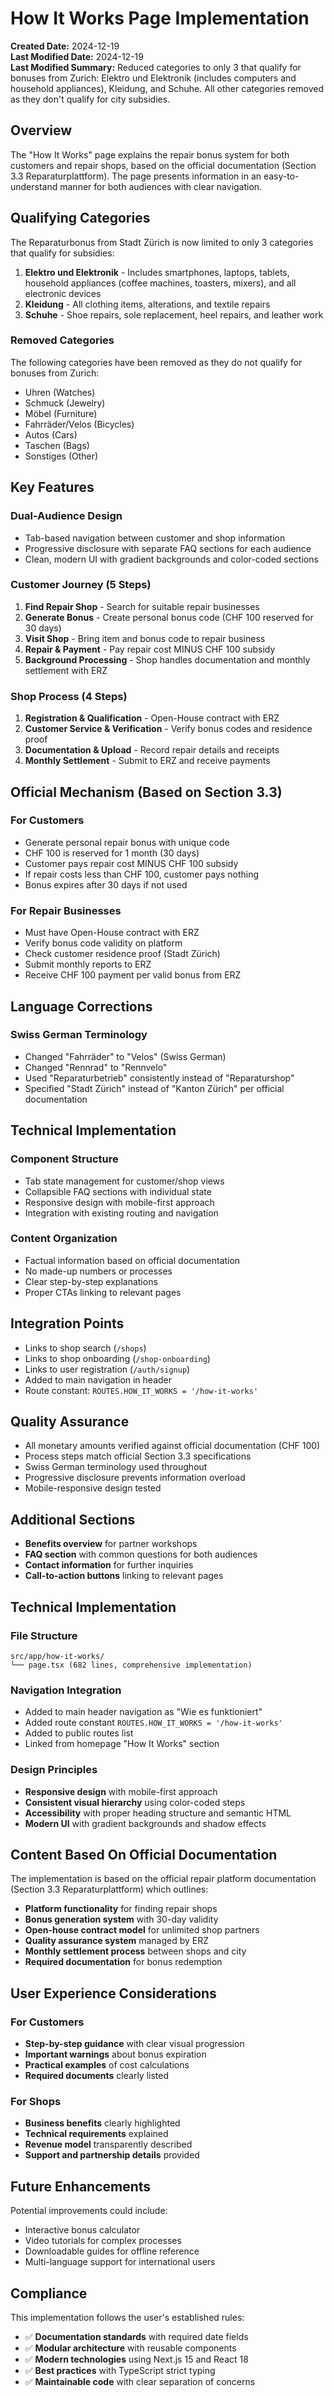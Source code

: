 # How It Works Page Implementation

**Created Date:** 2024-12-19  
**Last Modified Date:** 2024-12-19  
**Last Modified Summary:** Reduced categories to only 3 that qualify for bonuses from Zurich: Elektro und Elektronik (includes computers and household appliances), Kleidung, and Schuhe. All other categories removed as they don't qualify for city subsidies.

## Overview

The "How It Works" page explains the repair bonus system for both customers and repair shops, based on the official documentation (Section 3.3 Reparaturplattform). The page presents information in an easy-to-understand manner for both audiences with clear navigation.

## Qualifying Categories

The Reparaturbonus from Stadt Zürich is now limited to only 3 categories that qualify for subsidies:

1. **Elektro und Elektronik** - Includes smartphones, laptops, tablets, household appliances (coffee machines, toasters, mixers), and all electronic devices
2. **Kleidung** - All clothing items, alterations, and textile repairs
3. **Schuhe** - Shoe repairs, sole replacement, heel repairs, and leather work

### Removed Categories
The following categories have been removed as they do not qualify for bonuses from Zurich:
- Uhren (Watches)
- Schmuck (Jewelry) 
- Möbel (Furniture)
- Fahrräder/Velos (Bicycles)
- Autos (Cars)
- Taschen (Bags)
- Sonstiges (Other)

## Key Features

### Dual-Audience Design
- Tab-based navigation between customer and shop information
- Progressive disclosure with separate FAQ sections for each audience
- Clean, modern UI with gradient backgrounds and color-coded sections

### Customer Journey (5 Steps)
1. **Find Repair Shop** - Search for suitable repair businesses
2. **Generate Bonus** - Create personal bonus code (CHF 100 reserved for 30 days)
3. **Visit Shop** - Bring item and bonus code to repair business
4. **Repair & Payment** - Pay repair cost MINUS CHF 100 subsidy
5. **Background Processing** - Shop handles documentation and monthly settlement with ERZ

### Shop Process (4 Steps)
1. **Registration & Qualification** - Open-House contract with ERZ
2. **Customer Service & Verification** - Verify bonus codes and residence proof
3. **Documentation & Upload** - Record repair details and receipts
4. **Monthly Settlement** - Submit to ERZ and receive payments

## Official Mechanism (Based on Section 3.3)

### For Customers
- Generate personal repair bonus with unique code
- CHF 100 is reserved for 1 month (30 days)
- Customer pays repair cost MINUS CHF 100 subsidy
- If repair costs less than CHF 100, customer pays nothing
- Bonus expires after 30 days if not used

### For Repair Businesses
- Must have Open-House contract with ERZ
- Verify bonus code validity on platform
- Check customer residence proof (Stadt Zürich)
- Submit monthly reports to ERZ
- Receive CHF 100 payment per valid bonus from ERZ

## Language Corrections

### Swiss German Terminology
- Changed "Fahrräder" to "Velos" (Swiss German)
- Changed "Rennrad" to "Rennvelo" 
- Used "Reparaturbetrieb" consistently instead of "Reparaturshop"
- Specified "Stadt Zürich" instead of "Kanton Zürich" per official documentation

## Technical Implementation

### Component Structure
- Tab state management for customer/shop views
- Collapsible FAQ sections with individual state
- Responsive design with mobile-first approach
- Integration with existing routing and navigation

### Content Organization
- Factual information based on official documentation
- No made-up numbers or processes
- Clear step-by-step explanations
- Proper CTAs linking to relevant pages

## Integration Points

- Links to shop search (`/shops`)
- Links to shop onboarding (`/shop-onboarding`)
- Links to user registration (`/auth/signup`)
- Added to main navigation in header
- Route constant: `ROUTES.HOW_IT_WORKS = '/how-it-works'`

## Quality Assurance

- All monetary amounts verified against official documentation (CHF 100)
- Process steps match official Section 3.3 specifications
- Swiss German terminology used throughout
- Progressive disclosure prevents information overload
- Mobile-responsive design tested

## Additional Sections

- **Benefits overview** for partner workshops
- **FAQ section** with common questions for both audiences
- **Contact information** for further inquiries
- **Call-to-action buttons** linking to relevant pages

## Technical Implementation

### File Structure
```
src/app/how-it-works/
└── page.tsx (682 lines, comprehensive implementation)
```

### Navigation Integration
- Added to main header navigation as "Wie es funktioniert"
- Added route constant `ROUTES.HOW_IT_WORKS = '/how-it-works'`
- Added to public routes list
- Linked from homepage "How It Works" section

### Design Principles
- **Responsive design** with mobile-first approach
- **Consistent visual hierarchy** using color-coded steps
- **Accessibility** with proper heading structure and semantic HTML
- **Modern UI** with gradient backgrounds and shadow effects

## Content Based On Official Documentation

The implementation is based on the official repair platform documentation (Section 3.3 Reparaturplattform) which outlines:

- **Platform functionality** for finding repair shops
- **Bonus generation system** with 30-day validity
- **Open-house contract model** for unlimited shop partners
- **Quality assurance system** managed by ERZ
- **Monthly settlement process** between shops and city
- **Required documentation** for bonus redemption

## User Experience Considerations

### For Customers
- **Step-by-step guidance** with clear visual progression
- **Important warnings** about bonus expiration
- **Practical examples** of cost calculations
- **Required documents** clearly listed

### For Shops
- **Business benefits** clearly highlighted
- **Technical requirements** explained
- **Revenue model** transparently described
- **Support and partnership details** provided

## Future Enhancements

Potential improvements could include:
- Interactive bonus calculator
- Video tutorials for complex processes
- Downloadable guides for offline reference
- Multi-language support for international users

## Compliance

This implementation follows the user's established rules:
- ✅ **Documentation standards** with required date fields
- ✅ **Modular architecture** with reusable components
- ✅ **Modern technologies** using Next.js 15 and React 18
- ✅ **Best practices** with TypeScript strict typing
- ✅ **Maintainable code** with clear separation of concerns 